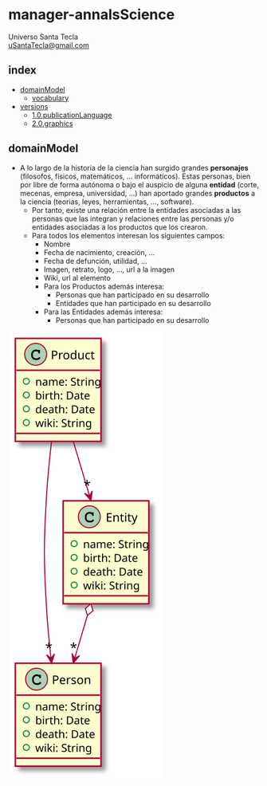 # manager-annalsScience
Universo Santa Tecla  
[uSantaTecla@gmail.com](mailto:uSantaTecla@gmail.com)  
  
## index

* [domainModel](#domainModel)  
    * [vocabulary](#vocabulary)   
* [versions](#versions)
    * [1.0.publicationLanguage](./docs/2.0.graphics.md)
    * [2.0.graphics](./docs/2.0.graphics.md)

## domainModel  

- A lo largo de la historia de la ciencia han surgido grandes **personajes** (filosofos, físicos, matemáticos, ... informáticos). Estas personas, bien por libre de forma autónoma o bajo el auspicio de alguna **entidad** (corte, mecenas, empresa, universidad, ...) han aportado grandes **productos** a la ciencia (teorias, leyes, herramientas, ..., software).
  - Por tanto, existe una relación entre la entidades asociadas a las personas que las integran y relaciones entre las personas y/o entidades asociadas a los productos que los crearon. 
  - Para todos los elementos interesan los siguientes campos:
    - Nombre
    - Fecha de nacimiento, creación, ...
    - Fecha de defunción, utilidad, ...
    - Imagen, retrato, logo, ..., url a la imagen
    - Wiki, url al elemento
    - Para los Productos además interesa:
      - Personas que han participado en su desarrollo
      - Entidades que han participado en su desarrollo
    - Para las Entidades además interesa:
      - Personas que han participado en su desarrollo

![domainModel](./docs/diagrams/out/domainModel/domainModel.svg)

